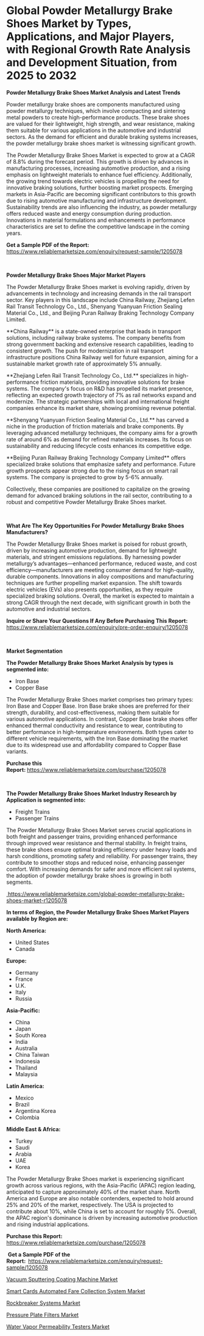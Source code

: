 <p><h1>Global Powder Metallurgy Brake Shoes Market by Types, Applications, and Major Players, with Regional Growth Rate Analysis and Development Situation, from 2025 to 2032</h1></p><p><strong>Powder Metallurgy Brake Shoes Market Analysis and Latest Trends</strong></p>
<p><p>Powder metallurgy brake shoes are components manufactured using powder metallurgy techniques, which involve compacting and sintering metal powders to create high-performance products. These brake shoes are valued for their lightweight, high strength, and wear resistance, making them suitable for various applications in the automotive and industrial sectors. As the demand for efficient and durable braking systems increases, the powder metallurgy brake shoes market is witnessing significant growth.</p><p>The Powder Metallurgy Brake Shoes Market is expected to grow at a CAGR of 8.8% during the forecast period. This growth is driven by advances in manufacturing processes, increasing automotive production, and a rising emphasis on lightweight materials to enhance fuel efficiency. Additionally, the growing trend towards electric vehicles is propelling the need for innovative braking solutions, further boosting market prospects. Emerging markets in Asia-Pacific are becoming significant contributors to this growth due to rising automotive manufacturing and infrastructure development. Sustainability trends are also influencing the industry, as powder metallurgy offers reduced waste and energy consumption during production. Innovations in material formulations and enhancements in performance characteristics are set to define the competitive landscape in the coming years.</p></p>
<p><strong>Get a Sample PDF of the Report:&nbsp;</strong> <a href="https://www.reliablemarketsize.com/enquiry/request-sample/1205078?utm_campaign=1103&utm_medium=2&utm_source=Github&utm_content=ia&utm_term=12042025&utm_id=powder-metallurgy-brake-shoes">https://www.reliablemarketsize.com/enquiry/request-sample/1205078</a></p>
<p>&nbsp;</p>
<p><strong>Powder Metallurgy Brake Shoes Major Market Players</strong></p>
<p><p>The Powder Metallurgy Brake Shoes market is evolving rapidly, driven by advancements in technology and increasing demands in the rail transport sector. Key players in this landscape include China Railway, Zhejiang Lefen Rail Transit Technology Co., Ltd., Shenyang Yuanyuan Friction Sealing Material Co., Ltd., and Beijing Puran Railway Braking Technology Company Limited. </p><p>**China Railway** is a state-owned enterprise that leads in transport solutions, including railway brake systems. The company benefits from strong government backing and extensive research capabilities, leading to consistent growth. The push for modernization in rail transport infrastructure positions China Railway well for future expansion, aiming for a sustainable market growth rate of approximately 5% annually.</p><p>**Zhejiang Lefen Rail Transit Technology Co., Ltd.** specializes in high-performance friction materials, providing innovative solutions for brake systems. The company's focus on R&D has propelled its market presence, reflecting an expected growth trajectory of 7% as rail networks expand and modernize. The strategic partnerships with local and international freight companies enhance its market share, showing promising revenue potential.</p><p>**Shenyang Yuanyuan Friction Sealing Material Co., Ltd.** has carved a niche in the production of friction materials and brake components. By leveraging advanced metallurgy techniques, the company aims for a growth rate of around 6% as demand for refined materials increases. Its focus on sustainability and reducing lifecycle costs enhances its competitive edge.</p><p>**Beijing Puran Railway Braking Technology Company Limited** offers specialized brake solutions that emphasize safety and performance. Future growth prospects appear strong due to the rising focus on smart rail systems. The company is projected to grow by 5-6% annually.</p><p>Collectively, these companies are positioned to capitalize on the growing demand for advanced braking solutions in the rail sector, contributing to a robust and competitive Powder Metallurgy Brake Shoes market.</p></p>
<p>&nbsp;</p>
<p><strong>What Are The Key Opportunities For Powder Metallurgy Brake Shoes Manufacturers?</strong></p>
<p><p>The Powder Metallurgy Brake Shoes market is poised for robust growth, driven by increasing automotive production, demand for lightweight materials, and stringent emissions regulations. By harnessing powder metallurgy’s advantages—enhanced performance, reduced waste, and cost efficiency—manufacturers are meeting consumer demand for high-quality, durable components. Innovations in alloy compositions and manufacturing techniques are further propelling market expansion. The shift towards electric vehicles (EVs) also presents opportunities, as they require specialized braking solutions. Overall, the market is expected to maintain a strong CAGR through the next decade, with significant growth in both the automotive and industrial sectors.</p></p>
<p><strong>Inquire or Share Your Questions If Any Before Purchasing This Report:</strong> <a href="https://www.reliablemarketsize.com/enquiry/pre-order-enquiry/1205078?utm_campaign=1103&utm_medium=2&utm_source=Github&utm_content=ia&utm_term=12042025&utm_id=powder-metallurgy-brake-shoes">https://www.reliablemarketsize.com/enquiry/pre-order-enquiry/1205078</a></p>
<p>&nbsp;</p>
<p><strong>Market Segmentation</strong></p>
<p><strong>The Powder Metallurgy Brake Shoes Market Analysis by types is segmented into:</strong></p>
<p><ul><li>Iron Base</li><li>Copper Base</li></ul></p>
<p><p>The Powder Metallurgy Brake Shoes market comprises two primary types: Iron Base and Copper Base. Iron Base brake shoes are preferred for their strength, durability, and cost-effectiveness, making them suitable for various automotive applications. In contrast, Copper Base brake shoes offer enhanced thermal conductivity and resistance to wear, contributing to better performance in high-temperature environments. Both types cater to different vehicle requirements, with the Iron Base dominating the market due to its widespread use and affordability compared to Copper Base variants.</p></p>
<p><strong>Purchase this Report:&nbsp;</strong><a href="https://www.reliablemarketsize.com/purchase/1205078?utm_campaign=1103&utm_medium=2&utm_source=Github&utm_content=ia&utm_term=12042025&utm_id=powder-metallurgy-brake-shoes">https://www.reliablemarketsize.com/purchase/1205078</a></p>
<p>&nbsp;</p>
<p><strong>The Powder Metallurgy Brake Shoes Market Industry Research by Application is segmented into:</strong></p>
<p><ul><li>Freight Trains</li><li>Passenger Trains</li></ul></p>
<p><p>The Powder Metallurgy Brake Shoes Market serves crucial applications in both freight and passenger trains, providing enhanced performance through improved wear resistance and thermal stability. In freight trains, these brake shoes ensure optimal braking efficiency under heavy loads and harsh conditions, promoting safety and reliability. For passenger trains, they contribute to smoother stops and reduced noise, enhancing passenger comfort. With increasing demands for safer and more efficient rail systems, the adoption of powder metallurgy brake shoes is growing in both segments.</p></p>
<p><a href="https://www.reliablemarketsize.com/global-powder-metallurgy-brake-shoes-market-r1205078?utm_campaign=1103&utm_medium=2&utm_source=Github&utm_content=ia&utm_term=12042025&utm_id=powder-metallurgy-brake-shoes">&nbsp;https://www.reliablemarketsize.com/global-powder-metallurgy-brake-shoes-market-r1205078</a></p>
<p><strong>In terms of Region, the Powder Metallurgy Brake Shoes Market Players available by Region are:</strong></p>
<p>
    <p> <strong> North America: </strong>
        <ul>
            <li>United States</li>
            <li>Canada</li>
        </ul>
        </p> 
    <p> <strong> Europe: </strong>
        <ul>
            <li>Germany</li>
            <li>France</li>
            <li>U.K.</li>
            <li>Italy</li>
            <li>Russia</li>
        </ul>
        </p> 
    <p> <strong> Asia-Pacific: </strong>
        <ul>
            <li>China</li>
            <li>Japan</li>
            <li>South Korea</li>
            <li>India</li>
            <li>Australia</li>
            <li>China Taiwan</li>
            <li>Indonesia</li>
            <li>Thailand</li>
            <li>Malaysia</li>
        </ul>
        </p> 
    <p> <strong> Latin America: </strong>
        <ul>
            <li>Mexico</li>
            <li>Brazil</li>
            <li>Argentina Korea</li>
            <li>Colombia</li>
        </ul>
        </p> 
    <p> <strong> Middle East & Africa: </strong>
        <ul>
            <li>Turkey</li>
            <li>Saudi</li>
            <li>Arabia</li>
            <li>UAE</li>
            <li>Korea</li>
        </ul>
    </p>
    </p>
<p><p>The Powder Metallurgy Brake Shoes market is experiencing significant growth across various regions, with the Asia-Pacific (APAC) region leading, anticipated to capture approximately 40% of the market share. North America and Europe are also notable contenders, expected to hold around 25% and 20% of the market, respectively. The USA is projected to contribute about 10%, while China is set to account for roughly 5%. Overall, the APAC region's dominance is driven by increasing automotive production and rising industrial applications.</p></p>
<p><strong>Purchase this Report: </strong><a href="https://www.reliablemarketsize.com/purchase/1205078?utm_campaign=1103&utm_medium=2&utm_source=Github&utm_content=ia&utm_term=12042025&utm_id=powder-metallurgy-brake-shoes">https://www.reliablemarketsize.com/purchase/1205078</a></p>
<p>&nbsp;<strong>Get a Sample PDF of the Report:&nbsp;&nbsp;</strong><a href="https://www.reliablemarketsize.com/enquiry/request-sample/1205078?utm_campaign=1103&utm_medium=2&utm_source=Github&utm_content=ia&utm_term=12042025&utm_id=powder-metallurgy-brake-shoes">https://www.reliablemarketsize.com/enquiry/request-sample/1205078</a></p>
<p><strong></strong></p>
<p><p><a href="https://github.com/gauldvikerm6/Market-Research-Report-List-1/blob/main/vacuum-sputtering-coating-machine-market.md?utm_campaign=1103&utm_medium=2&utm_source=Github&utm_content=ia&utm_term=12042025&utm_id=powder-metallurgy-brake-shoes">Vacuum Sputtering Coating Machine Market</a></p><p><a href="https://github.com/benasjuettk3/Market-Research-Report-List-1/blob/main/smart-cards-automated-fare-collection-system-market.md?utm_campaign=1103&utm_medium=2&utm_source=Github&utm_content=ia&utm_term=12042025&utm_id=powder-metallurgy-brake-shoes">Smart Cards Automated Fare Collection System Market</a></p><p><a href="https://github.com/gummaarmel83/Market-Research-Report-List-1/blob/main/rockbreaker-systems-market.md?utm_campaign=1103&utm_medium=2&utm_source=Github&utm_content=ia&utm_term=12042025&utm_id=powder-metallurgy-brake-shoes">Rockbreaker Systems Market</a></p><p><a href="https://github.com/akitamegge65/Market-Research-Report-List-1/blob/main/pressure-plate-filters-market.md?utm_campaign=1103&utm_medium=2&utm_source=Github&utm_content=ia&utm_term=12042025&utm_id=powder-metallurgy-brake-shoes">Pressure Plate Filters Market</a></p><p><a href="https://github.com/widlerumland/Market-Research-Report-List-1/blob/main/water-vapor-permeability-testers-market.md?utm_campaign=1103&utm_medium=2&utm_source=Github&utm_content=ia&utm_term=12042025&utm_id=powder-metallurgy-brake-shoes">Water Vapor Permeability Testers Market</a></p></p>